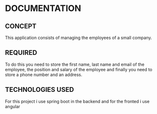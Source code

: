 # DOCUMENTATION

## CONCEPT

This application consists of managing the employees of a small company.

## REQUIRED

To do this you need to store the first name, last name and email of the employee, the position and salary of the employee and finally you need to store a phone number and an address.

## TECHNOLOGIES USED

For this project i use spring boot in the backend and for the fronted i use angular
